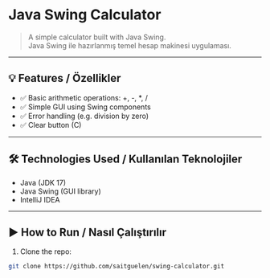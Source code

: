 # Java Swing Calculator

> A simple calculator built with Java Swing.  
> Java Swing ile hazırlanmış temel hesap makinesi uygulaması.

---

## 💡 Features / Özellikler

- ✅ Basic arithmetic operations: +, -, *, /
- ✅ Simple GUI using Swing components
- ✅ Error handling (e.g. division by zero)
- ✅ Clear button (C)

---

## 🛠️ Technologies Used / Kullanılan Teknolojiler

- Java (JDK 17)
- Java Swing (GUI library)
- IntelliJ IDEA

---

## ▶️ How to Run / Nasıl Çalıştırılır

1. Clone the repo:
```bash
git clone https://github.com/saitguelen/swing-calculator.git
